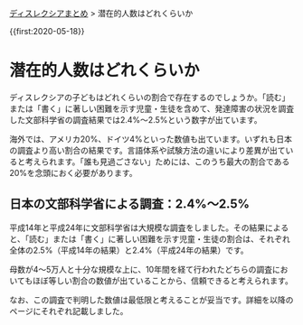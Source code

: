 <p class="breadcrumbs"><a href="../index.md">ディスレクシアまとめ</a> > 潜在的人数はどれくらいか

{{first:2020-05-18}}

# 潜在的人数はどれくらいか

ディスレクシアの子どもはどれくらいの割合で存在するのでしょうか。「読む」または「書く」に著しい困難を示す児童・生徒を含めて、発達障害の状況を調査した文部科学省の調査結果では2.4%～2.5%という数字が出ています。

海外では、アメリカ20%、ドイツ4%といった数値も出ています。いずれも日本の調査より高い割合の結果です。言語体系や試験方法の違いにより差異が出ていると考えられます。「誰も見過ごさない」ためには、このうち最大の割合である20%を念頭におく必要があります。

## 日本の文部科学省による調査：2.4%～2.5%
平成14年と平成24年に文部科学省は大規模な調査をしました。その結果によると、「読む」または「書く」に著しい困難を示す児童・生徒の割合は、それぞれ全体の2.5%（平成14年の結果）と2.4%（平成24年の結果）です。

母数が4～5万人と十分な規模な上に、10年間を経て行われたどちらの調査においてもほぼ等しい割合の数値が出ていることから、信頼できると考えられます。

なお、この調査で判明した数値は最低限と考えることが妥当です。詳細を以降のページにそれぞれ記載しました。
